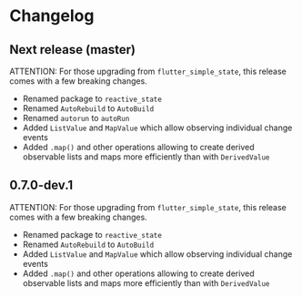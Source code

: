 # Changelog

## Next release (master)

ATTENTION: For those upgrading from `flutter_simple_state`, this release comes with a few breaking changes.

* Renamed package to `reactive_state`
* Renamed `AutoRebuild` to `AutoBuild`
* Renamed `autorun` to `autoRun`
* Added `ListValue` and `MapValue` which allow observing individual change events
* Added `.map()` and other operations allowing to create derived observable lists and maps more efficiently than with `DerivedValue`

## 0.7.0-dev.1

ATTENTION: For those upgrading from `flutter_simple_state`, this release comes with a few breaking changes.

* Renamed package to `reactive_state`
* Renamed `AutoRebuild` to `AutoBuild`
* Added `ListValue` and `MapValue` which allow observing individual change events
* Added `.map()` and other operations allowing to create derived observable lists and maps more efficiently than with `DerivedValue`
